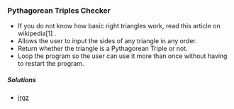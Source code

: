 ### Pythagorean Triples Checker
- If you do not know how basic right triangles work, read this article on wikipedia[1] .
- Allows the user to input the sides of any triangle in any order.
- Return whether the triangle is a Pythagorean Triple or not.
- Loop the program so the user can use it more than once without having to restart the program.

##### Solutions
- [jrgz](https://github.com/jrgz/Beginner-Project-Solutions/blob/master/pythag-triples/triples.py)
